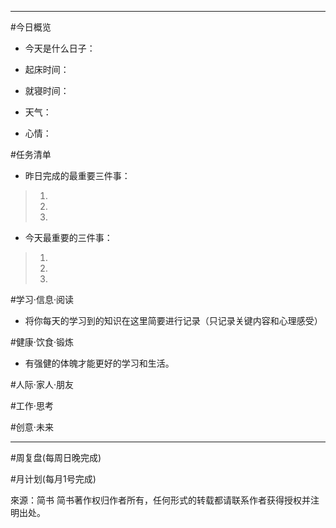 ***
#今日概览
- 今天是什么日子： 
>
- 起床时间：
>
- 就寝时间：
>
- 天气：
>
- 心情：
>
#任务清单
- 昨日完成的最重要三件事：
>1.
>2.
>3.
- 今天最重要的三件事：
>1. 
>2.
>3.

#学习·信息·阅读
- 将你每天的学习到的知识在这里简要进行记录（只记录关键内容和心理感受）
>

#健康·饮食·锻炼
- 有强健的体魄才能更好的学习和生活。
>

#人际·家人·朋友
>

#工作·思考
>

#创意·未来
>

***
#周复盘(每周日晚完成)
>

#月计划(每月1号完成)
>

來源：简书
简书著作权归作者所有，任何形式的转载都请联系作者获得授权并注明出处。